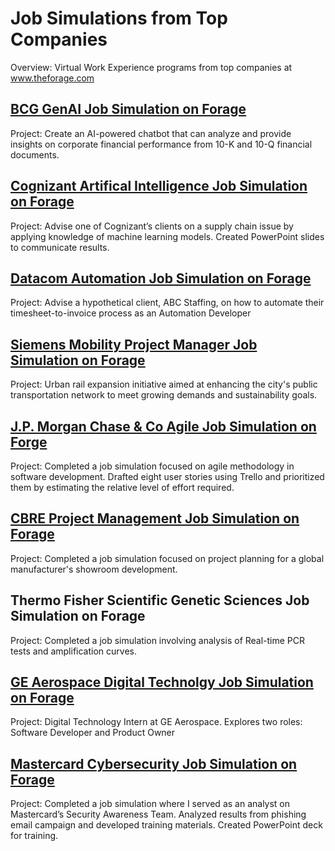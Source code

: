 # Job Simulations from Top Companies

Overview:  Virtual Work Experience programs from top companies at www.theforage.com

## [BCG GenAI Job Simulation on Forage](https://github.com/Sarah269/bug-free-eureka/tree/main/BCG%20GenAI)

Project: 
Create an AI-powered chatbot that can analyze and provide insights on corporate financial performance from 10-K and 10-Q financial documents.

## [Cognizant Artifical Intelligence Job Simulation on Forage](https://github.com/Sarah269/bug-free-eureka/tree/main/CognizantAI)

Project:
Advise one of Cognizant’s clients on a supply chain issue by applying knowledge of machine learning models.  Created PowerPoint slides to communicate results.

## [Datacom Automation Job Simulation on Forage](https://github.com/Sarah269/bug-free-eureka/tree/main/DatacomAutomation)

Project:
Advise a hypothetical client, ABC Staffing, on how to automate their timesheet-to-invoice process as an Automation Developer

## [Siemens Mobility Project Manager Job Simulation on Forage](https://github.com/Sarah269/bug-free-eureka/tree/main/Siemens)

Project:
Urban rail expansion initiative aimed at enhancing the city's public transportation network to meet growing demands and sustainability goals.

## [J.P. Morgan Chase & Co Agile Job Simulation on Forge](https://github.com/Sarah269/bug-free-eureka/tree/main/JPMC%20Agile)

Project: 
Completed a job simulation focused on agile methodology in software development. Drafted eight user stories using Trello and prioritized them by estimating the relative level of effort required.

## [CBRE Project Management Job Simulation on Forage](https://github.com/Sarah269/bug-free-eureka/tree/main/CBRE%20Project%20Mgmt)

Project:
Completed a job simulation focused on project planning for a global manufacturer's showroom development.

## Thermo Fisher Scientific Genetic Sciences Job Simulation on Forage
Project:
Completed a job simulation involving analysis of Real-time PCR tests and amplification curves.


## [GE Aerospace Digital Technolgy Job Simulation on Forage](https://github.com/Sarah269/bug-free-eureka/tree/main/GE%20Aerospace)
Project:
Digital Technology Intern at GE Aerospace. Explores two roles: Software Developer and Product Owner

## [Mastercard Cybersecurity Job Simulation on Forage](https://github.com/Sarah269/bug-free-eureka/tree/main/Mastercard%20Cybersecurity)

Project:
Completed a job simulation where I served as an analyst on Mastercard’s Security Awareness Team. Analyzed results from phishing email campaign and developed training materials.  Created PowerPoint deck for training.

